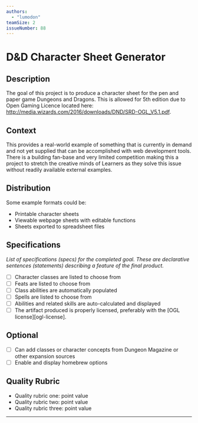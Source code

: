 ```yaml
---
authors:
  - "lumodon"
teamSize: 2
issueNumber: 88
---
```


# D&D Character Sheet Generator

## Description

The goal of this project is to produce a character sheet for the pen and paper game Dungeons and Dragons. This is allowed for 5th edition due to Open Gaming Licence located here: http://media.wizards.com/2016/downloads/DND/SRD-OGL_V5.1.pdf.
## Context

This provides a real-world example of something that is currently in demand and not yet supplied that can be accomplished with web development tools. There is a building fan-base and very limited competition making this a project to stretch the creative minds of Learners as they solve this issue without readily available external examples.
## Distribution

Some example formats could be:
- Printable character sheets
- Viewable webpage sheets with editable functions
- Sheets exported to spreadsheet files
## Specifications

_List of specifications (specs) for the completed goal. These are declarative sentences (statements) describing a feature of the final product._
- [ ] Character classes are listed to choose from
- [ ] Feats are listed to choose from
- [ ] Class abilities are automatically populated
- [ ] Spells are listed to choose from
- [ ] Abilities and related skills are auto-calculated and displayed
- [ ] The artifact produced is properly licensed, preferably with the [OGL license][ogl-license].
## Optional
- [ ] Can add classes or character concepts from Dungeon Magazine or other expansion sources
- [ ] Enable and display homebrew options
## Quality Rubric
- Quality rubric one: point value
- Quality rubric two: point value
- Quality rubric three: point value

---





